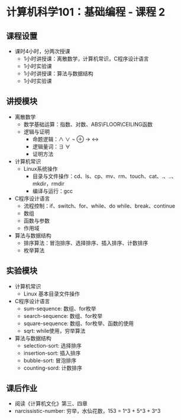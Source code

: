 # 计算机科学101：基础编程 - 课程 2

## 课程设置
- 课时4小时，分两次授课
    - 1小时讲授课：离散数学，计算机常识，C程序设计语言
    - 1小时实验课
    - 1小时讲授课：算法与数据结构
    - 1小时实验课

## 讲授模块

- 离散数学
    - 数学基础运算：指数、对数、ABS\FLOOR\CEILING函数
    - 逻辑与证明
        - 命题逻辑：$\land$ $\lor$ $\lnot$ $\oplus$ $\to$ $\leftrightarrow$ 
        - 逻辑量词：$\exists$ $\forall$
        - 证明方法
- 计算机常识
    - Linux系统操作
        - 目录与文件操作：cd、ls、cp、mv、rm、touch、cat、.、..、mkdir，rmdir
        - 编译与运行：gcc
- C程序设计语言
    - 流程控制：if、switch、for、while、do while、break、continue
    - 数组
    - 函数与参数
    - 作用域
- 算法与数据结构
    - 排序算法：冒泡排序、选择排序、插入排序、计数排序
    - 枚举算法

## 实验模块
- 计算机常识
    - Linux 基本目录文件操作
- C程序设计语言
    - sum-sequence: 数组、for枚举
    - search-sequence: 数组、for枚举
    - square-sequence: 数组、for枚举、函数的使用
    - sqrt: while使用，穷举算法
- 算法与数据结构
    - selection-sort: 选择排序
    - insertion-sort: 插入排序
    - bubble-sort: 冒泡排序
    - counting-sord: 计数排序
 

## 课后作业

- 阅读《计算机文化》第三、四章
- narcissistic-number: 穷举，水仙花数，153 = 1^3 + 5^3 + 3^3